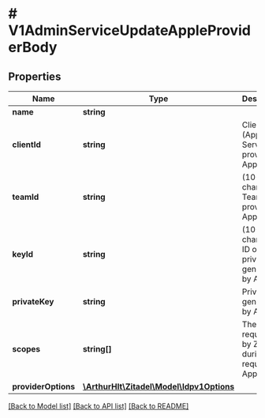 # # V1AdminServiceUpdateAppleProviderBody

## Properties

Name | Type | Description | Notes
------------ | ------------- | ------------- | -------------
**name** | **string** |  | [optional]
**clientId** | **string** | Client id (App ID or Service ID) provided by Apple |
**teamId** | **string** | (10-character) Team ID provided by Apple |
**keyId** | **string** | (10-character) ID of the private key generated by Apple |
**privateKey** | **string** | Private Key generated by Apple | [optional]
**scopes** | **string[]** | The scopes requested by ZITADEL during the request to Apple | [optional]
**providerOptions** | [**\ArthurHlt\Zitadel\Model\Idpv1Options**](Idpv1Options.md) |  | [optional]

[[Back to Model list]](../../README.md#models) [[Back to API list]](../../README.md#endpoints) [[Back to README]](../../README.md)
